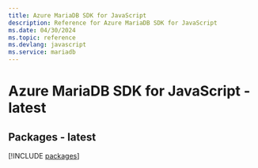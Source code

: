 ```yaml
---
title: Azure MariaDB SDK for JavaScript
description: Reference for Azure MariaDB SDK for JavaScript
ms.date: 04/30/2024
ms.topic: reference
ms.devlang: javascript
ms.service: mariadb
---
```

# Azure MariaDB SDK for JavaScript - latest
## Packages - latest
[!INCLUDE [packages](mariadb-index.md)]